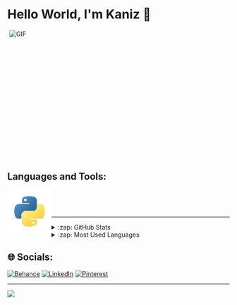 # Hello World, I'm Kaniz  👋

 <img align="right" alt="GIF" src="https://github.com/arsentieva/arsentieva/blob/main/code.gif?raw=true" width="500" height="320" />

## Languages and Tools:

[<img align="left" alt="python" width="100px" src="https://raw.githubusercontent.com/github/explore/80688e429a7d4ef2fca1e82350fe8e3517d3494d/topics/python/python.png" />](https://www.youtube.com/@KanizFatemaKF)
<br />



<br />



---

<details>
  <summary>:zap: GitHub Stats</summary>

  <img align="left" alt="Kaniz's GitHub Stats" src="https://github-readme-stats.vercel.app/api?username=kaniz-codes&show_icons=true&hide_border=true" />

</details>

<details>
  <summary>:zap: Most Used Languages</summary>

<img align="left" alt="Kaniz's GitHub Top Languages" src="https://github-readme-stats.vercel.app/api/top-langs/?username=kaniz-codes" />

</details>

## 🌐 Socials:
[![Behance](https://img.shields.io/badge/Behance-1769ff?logo=behance&logoColor=white)](https://behance.net/kaniz111) [![LinkedIn](https://img.shields.io/badge/LinkedIn-%230077B5.svg?logo=linkedin&logoColor=white)](https://linkedin.com/in/kaniz111) [![Pinterest](https://img.shields.io/badge/Pinterest-%23E60023.svg?logo=Pinterest&logoColor=white)](https://pinterest.com/kaniz111) 



---
[![](https://visitcount.itsvg.in/api?id=kaniz-codes&icon=5&color=1)](https://visitcount.itsvg.in)

<!-- Proudly created with GPRM ( https://gprm.itsvg.in ) -->
